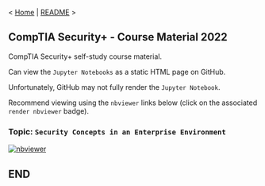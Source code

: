 < [Home](https://github.com/SeanOhAileasa) | [README](https://github.com/SeanOhAileasa/syp-security-concepts-in-an-enterprise-environment/blob/main/README.md) >

## CompTIA Security+ - Course Material 2022

CompTIA Security+ self-study course material.

Can view the ``Jupyter Notebooks`` as a static HTML page on GitHub.

Unfortunately, GitHub may not fully render the ``Jupyter Notebook``.

Recommend viewing using the ``nbviewer`` links below (click on the associated ``render nbviewer`` badge).

### Topic: ``Security Concepts in an Enterprise Environment``

[![nbviewer](https://raw.githubusercontent.com/jupyter/design/master/logos/Badges/nbviewer_badge.svg)](https://nbviewer.jupyter.org/github/SeanOhAileasa/syp-security-concepts-in-an-enterprise-environment/blob/main/syp-security-concepts-in-an-enterprise-environment.ipynb)

## END
